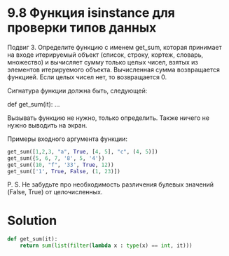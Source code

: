 # 9.8 Функция isinstance для проверки типов данных

Подвиг 3. Определите функцию с именем get_sum, которая принимает на входе итерируемый объект (список, строку, кортеж,
словарь, множество) и вычисляет сумму только целых чисел, взятых из элементов итерируемого объекта. Вычисленная сумма
возвращается функцией. Если целых чисел нет, то возвращается 0.

Сигнатура функции должна быть, следующей:

def get_sum(it): ...

Вызывать функцию не нужно, только определить. Также ничего не нужно выводить на экран.

Примеры входного аргумента функции:

```python
get_sum([1,2,3, "a", True, [4, 5], "c", (4, 5)])
get_sum({5, 6, 7, '8', 5, '4'})
get_sum((10, "f", '33', True, 12))
get_sum(['1', True, False, (1, 23)])
```

P. S. Не забудьте про необходимость различения булевых значений (False, True) от целочисленных.

# Solution

```python
def get_sum(it):
    return sum(list(filter(lambda x : type(x) == int, it)))
```